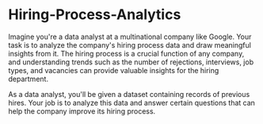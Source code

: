 # Hiring-Process-Analytics
Imagine you're a data analyst at a multinational company like Google. Your task is to analyze the company's hiring process data and draw meaningful insights from it. The hiring process is a crucial function of any company, and understanding trends such as the number of rejections, interviews, job types, and vacancies can provide valuable insights for the hiring department.

As a data analyst, you'll be given a dataset containing records of previous hires. Your job is to analyze this data and answer certain questions that can help the company improve its hiring process.
